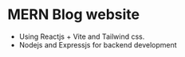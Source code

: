 #  MERN Blog website
- Using Reactjs + Vite and Tailwind css.
- Nodejs and Expressjs for backend development
